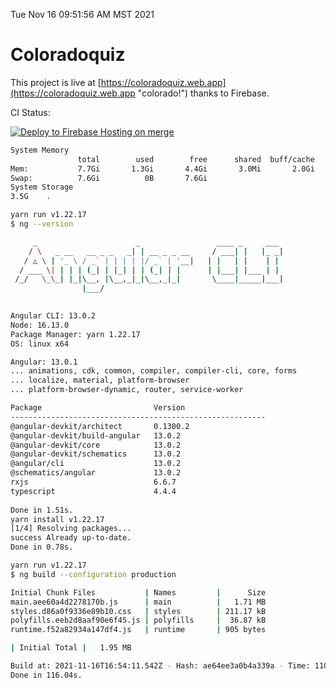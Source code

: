 Tue Nov 16 09:51:56 AM MST 2021

# Coloradoquiz


This project is live at [https://coloradoquiz.web.app](https://coloradoquiz.web.app "colorado!") thanks to Firebase.

CI Status: 

[![Deploy to Firebase Hosting on merge](https://github.com/teamkushal/coloradoquiz/actions/workflows/firebase-hosting-merge.yml/badge.svg)](https://github.com/teamkushal/coloradoquiz/actions/workflows/firebase-hosting-merge.yml)

```bash
System Memory
               total        used        free      shared  buff/cache   available
Mem:           7.7Gi       1.3Gi       4.4Gi       3.0Mi       2.0Gi       6.1Gi
Swap:          7.6Gi          0B       7.6Gi
System Storage
3.5G	.
```
```bash
yarn run v1.22.17
$ ng --version

     _                      _                 ____ _     ___
    / \   _ __   __ _ _   _| | __ _ _ __     / ___| |   |_ _|
   / △ \ | '_ \ / _` | | | | |/ _` | '__|   | |   | |    | |
  / ___ \| | | | (_| | |_| | | (_| | |      | |___| |___ | |
 /_/   \_\_| |_|\__, |\__,_|_|\__,_|_|       \____|_____|___|
                |___/
    

Angular CLI: 13.0.2
Node: 16.13.0
Package Manager: yarn 1.22.17
OS: linux x64

Angular: 13.0.1
... animations, cdk, common, compiler, compiler-cli, core, forms
... localize, material, platform-browser
... platform-browser-dynamic, router, service-worker

Package                         Version
---------------------------------------------------------
@angular-devkit/architect       0.1300.2
@angular-devkit/build-angular   13.0.2
@angular-devkit/core            13.0.2
@angular-devkit/schematics      13.0.2
@angular/cli                    13.0.2
@schematics/angular             13.0.2
rxjs                            6.6.7
typescript                      4.4.4
    
Done in 1.51s.
yarn install v1.22.17
[1/4] Resolving packages...
success Already up-to-date.
Done in 0.78s.
```
```bash
yarn run v1.22.17
$ ng build --configuration production

Initial Chunk Files           | Names         |      Size
main.aee60a4d2278170b.js      | main          |   1.71 MB
styles.d86a0f9336e89b10.css   | styles        | 211.17 kB
polyfills.eeb2d8aaf90e6f45.js | polyfills     |  36.87 kB
runtime.f52a82934a147df4.js   | runtime       | 905 bytes

| Initial Total |   1.95 MB

Build at: 2021-11-16T16:54:11.542Z - Hash: ae64ee3a0b4a339a - Time: 110724ms
Done in 116.04s.
```
